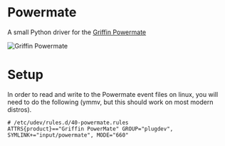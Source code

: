 Powermate
=========
A small Python driver for the [Griffin Powermate](https://store.griffintechnology.com/powermate) 

![Griffin Powermate](https://store.griffintechnology.com/media/catalog/product/cache/1/image/9df78eab33525d08d6e5fb8d27136e95/n/a/na16029_powermate_1.jpg)

Setup
=====

In order to read and write to the Powermate event files on linux, you will need
to do the following (ymmv, but this should work on most modern distros).

    # /etc/udev/rules.d/40-powermate.rules
    ATTRS{product}=="Griffin PowerMate" GROUP="plugdev", SYMLINK+="input/powermate", MODE="660"
```
